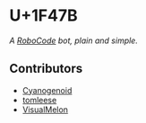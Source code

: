 # U+1F47B

_A [RoboCode][0] bot, plain and simple._

## Contributors

 - [Cyanogenoid][1]
 - [tomleese][2]
 - [VisualMelon][3]

[0]: http://robocode.sourceforge.net/
[1]: https://github.com/Cyanogenoid
[2]: https://github.com/tomleese
[3]: https://github.com/VisualMelon
